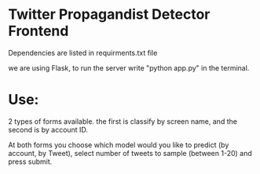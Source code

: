 # Twitter Propagandist Detector Frontend
Dependencies are listed in requirments.txt file

we are using Flask, to run the server write
"python app.py" in the terminal.

# Use:
2 types of forms available.
the first is classify by screen name, and the second is by account ID.

At both forms you choose which model would you like to predict (by account, by Tweet), select number of tweets to sample (between 1-20)
and press submit.
